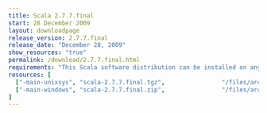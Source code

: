 ```yaml
---
title: Scala 2.7.7.final
start: 28 December 2009
layout: downloadpage
release_version: 2.7.7.final
release_date: "December 28, 2009"
show_resources: "true"
permalink: /download/2.7.7.final.html
requirements: "This Scala software distribution can be installed on any Unix-like or Windows system. It requires the Java runtime version 1.6 or 1.7."
resources: [
  ["-main-unixsys", "scala-2.7.7.final.tgz",                "/files/archive/scala-2.7.7.final.tgz",                   "Mac OS X, Unix, Cygwin",  "16 MB"],
  ["-main-windows", "scala-2.7.7.final.zip",                "/files/archive/scala-2.7.7.final.zip",                   "Windows",                 "16 MB"]
]
---
```




